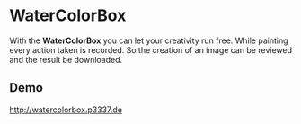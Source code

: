 # WaterColorBox

With the **WaterColorBox** you can let your creativity run free. While painting every action taken is recorded. So the creation of an image can be reviewed and the result be downloaded.

## Demo

http://watercolorbox.p3337.de

